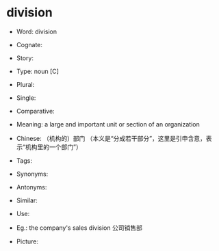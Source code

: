 # division

- Word: division
- Cognate: 
- Story: 

- Type: noun [C]
- Plural: 
- Single: 
- Comparative: 
- Meaning: a large and important unit or section of an organization
- Chinese: （机构的）部门 （本义是“分成若干部分”，这里是引申含意，表示“机构里的一个部门”）
- Tags: 
- Synonyms: 
- Antonyms: 
- Similar: 
- Use: 
- Eg.: the company's sales division 公司销售部
- Picture: 

